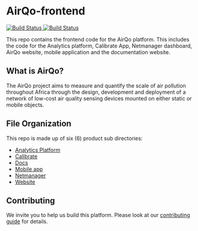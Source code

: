 # AirQo-frontend

<a href="https://github.com/airqo-platform/AirQo-frontend/actions">
<img src="https://github.com/airqo-platform/AirQo-frontend/workflows/mobile-app-code-tests/badge.svg" alt="Build Status">
</a>

<a href="https://github.com/airqo-platform/AirQo-frontend/actions">
<img src="https://github.com/airqo-platform/AirQo-frontend/workflows/mobile-app-code-analysis/badge.svg" alt="Build Status">
</a>

This repo contains the frontend code for the AirQo platform. This includes the code for the Analytics platform, Calibrate App, Netmanager dashboard, AirQo website, mobile application and the documentation website.

## What is AirQo?

The AirQo project aims to measure and quantify the scale of air pollution throughout Africa through the design, development and deployment of a network of low-cost air quality sensing devices mounted on either static or mobile objects.

## File Organization

This repo is made up of six (6) product sub directories:

- [Analytics Platform](/platform/)
- [Calibrate](/calibrate/)
- [Docs](/docs/)
- [Mobile app](/mobile/)
- [Netmanager](/netmanager/)
- [Website](/website/)

## Contributing

We invite you to help us build this platform. Please look at our [contributing guide](/CONTRIBUTING.md) for details.
